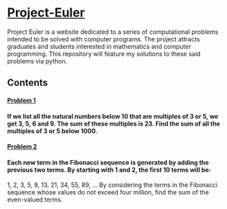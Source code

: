 # [Project-Euler](https://projecteuler.net/about)
Project Euler is a website dedicated to a series of computational problems intended to be solved with computer programs. The project attracts graduates and students interested in mathematics and computer programming. This repository will feature my solutions to these said problems via python.

## Contents

#### [Problem 1](https://github.com/jingle77/Project-Euler/blob/main/Problem_1.ipynb)
#### If we list all the natural numbers below 10 that are multiples of 3 or 5, we get 3, 5, 6 and 9. The sum of these multiples is 23. Find the sum of all the multiples of 3 or 5 below 1000.


#### [Problem 2](https://github.com/jingle77/Project-Euler/blob/main/Problem_2.ipynb)
#### Each new term in the Fibonacci sequence is generated by adding the previous two terms. By starting with 1 and 2, the first 10 terms will be:
1, 2, 3, 5, 8, 13, 21, 34, 55, 89, ...
By considering the terms in the Fibonacci sequence whose values do not exceed four million, find the sum of the even-valued terms.
